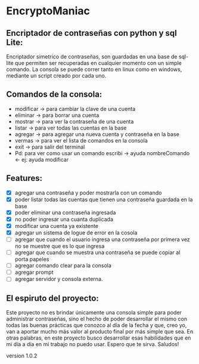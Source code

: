# EncryptoManiac

## Encriptador de contraseñas con python y sql Lite:

Encriptador simetrico de contraseñas, son guardadas en una base de sql-lite que permiten ser recuperadas en cualquier momento con un simple comando. La consola se puede correr tanto en linux como en windows, mediante un script creado por cada uno.

## Comandos de la consola:

* modificar -> para cambiar la clave de una cuenta
* eliminar  -> para borrar una cuenta
* mostrar   -> para ver la contraseña de una cuenta
* listar    -> para ver todas las cuentas en la base
* agregar   -> para agregar una nueva cuenta y contraseña en la base
* vermas    -> para ver el lista de comandos en la consola
* exit      -> para salir del terminal
* Pd: para ver como usar un comando escribi -> ayuda nombreComando <- ej: ayuda modificar

## Features:

- [x] agregar una contraseña y poder mostrarla con un comando
- [x] poder listar todas las cuentas que tienen una contraseña guardada en la base
- [x] poder eliminar una contraseña ingresada
- [x] no poder ingresar una cuanta duplicada
- [x] modificar una cuenta ya existente
- [x] agregar un sistema de logue de error en la cosola
- [ ] agregar que cuando el usuario ingresa una contraseña por primera vez no se muestre que es lo que ingresa
- [ ] agregar que cuando se muestra una contraseña se puede copiar al porta papeles
- [ ] agregar comando clear para la consola
- [ ] agregar prompt
- [ ] agregar servidor y consola externa.

## El espiruto del proyecto:
Este proyecto no es brindar únicamente una consola simple para poder administrar contraseñas, sino el hecho de poder desarrollar el mismo con todas las buenas 
prácticas que conozco al día de la fecha y que, creo yo, van a aportar mucho más valor al producto final por más simple que sea. En otras palabras, en este proyecto busco 
desarrollar esas habilidades que en mi día a día en mi trabajo no puedo usar. 
Espero que te sirva.
Saludos!

version 1.0.2
